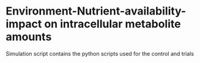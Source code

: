 # Environment-Nutrient-availability-impact on intracellular metabolite amounts
Simulation script contains the python scripts used for the control and trials
